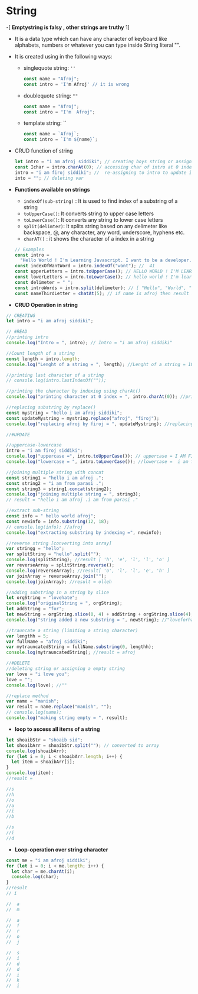 # String

-[ **Emptystring is falsy , other strings are truthy** 1]

- It is a data type which can have any character of keyboard like alphabets, numbers or whatever you can type inside String literal "".

- It is created using in the following ways:

  - singlequote string: `''`
    ```js
    const name = "Afroj";
    const intro = 'I'm Afroj' // it is wrong
    ```
  - doublequote string: `""`

    ```js
    const name = "Afroj";
    const intro = "I'm  Afroj";
    ```

  - template string: ``
    ```js
    const name = `Afroj`;
    const intro = `I'm ${name}`;
    ```

- CRUD function of string

  ```js
  let intro = "i am afroj siddiki"; // creating boys string or assigning string data to intro varialble
  const Ichar = intro.charAt(0); // accessing char of intro at 0 index
  intro = "i am firoj siddiki"; //  re-assigning to intro to update intro variable with new string data.
  into = ""; // deleting var
  ```

- **Functions available on strings**

  - `indexOf(sub-string)` : It is used to find index of a substring of a string
  - `toUpperCase()`: It converts string to upper case letters
  - `toLowerCase()`: It converts any string to lower case letters
  - `split(delimter)`: It splits string based on any delimeter like backspace, @, any character, any word, underscore, hyphens etc.
  - `charAT()` : it shows the character of a index in a string

  ```js
  // Examples
  const intro =
    "Hello World ! I'm Learning Javascript. I want to be a developer.";
  const indexOfWantWord = intro.indexOf("want"); //  41
  const upperLetters = intro.toUpperCase(); // HELLO WORLD ! I'M LEARNING JAVASCRIPT. I WANT TO BE A DEVELOPER.
  const lowerLetters = intro.toLowerCase(); // hello world ! I'm learning javascript. i want to be a developer.
  const delimeter = " ";
  const introWords = intro.split(delimeter); // [ "Hello", "World", "!",  "I'm", "Learning", "Javascript.", "I", "want", "to", "be", "a", "developer." ]
  const nameThirdLetter = chatAt(5); // if name is afroj then result is j
  ```

- **CRUD Operation in string**

```js
// CREATING
let intro = "i am afroj siddiki";

// #READ
//printing intro
console.log("Intro = ", intro); // Intro = "i am afroj siddiki"

//Count length of a string
const length = intro.length;
console.log("Lenght of a string = ", length); //Lenght of a string = 18

//printing last character of a string
// console.log(intro.lastIndexOf(""));

//printing the character by indexing using charAt()
console.log("printing character at 0 index = ", intro.charAt(0)); //printing character at 0 index = i

//replacing substring by replace()
const mystring = "hello i am afroj siddiki";
const updateMystring = mystring.replace("afroj", "firoj");
console.log("replacing afroj by firoj = ", updateMystring); //replacing afroj by firoj =  hello i am firoj siddiki

//#UPDATE

//uppercase-lowercase
intro = "i am firoj siddiki";
console.log("uppercase =", intro.toUpperCase()); // uppercase = I AM FIROJ SIDDIKI
console.log("lowercase = ", intro.toLowerCase()); //lowercase =  i am firoj siddiki

//joining multiple string with concat
const string1 = "hello i am afroj .";
const string2 = "i am from parasi .";
const string3 = string1.concat(string2);
console.log("joining multiple string = ", string3);
// result = "hello i am afroj .i am from parasi ."

//extract sub-string
const info = " hello world afroj";
const newinfo = info.substring(12, 18);
// console.log(info); //afroj
console.log("extracting substring by indexing =", newinfo);

//reverse string [converting into array]
var stringg = "hello";
var splitString = "hello".split("");
console.log(splitString); //result [ 'h', 'e', 'l', 'l', 'o' ]
var reverseArray = splitString.reverse();
console.log(reverseArray); //result[ 'o', 'l', 'l', 'e', 'h' ]
var joinArray = reverseArray.join("");
console.log(joinArray); //result = olleh

//adding substring in a string by slice
let orgString = "lovehate";
console.log("originalString = ", orgString);
let addString = "for";
let newString = orgString.slice(0, 4) + addString + orgString.slice(4);
console.log("string added a new substring = ", newString); //"loveforhate"

//trauncate a string (limiting a string character)
var lengthh = 5;
var fullName = "afroj siddiki";
var mytrauncatedString = fullName.substring(0, lengthh);
console.log(mytrauncatedString); //result = afroj

//#DELETE
//deleting string or assigning a empty string
var love = "i love you";
love = "";
console.log(love); //""

//replace method
var name = "manish";
var result = name.replace("manish", "");
// console.log(name);
console.log("making string empty = ", result);
```

- **loop to ascess all items of a string**

```js
let shoaibStr = "shoaib sid";
let shoaibArr = shoaibStr.split(""); // converted to array
console.log(shoaibArr);
for (let i = 0; i < shoaibArr.length; i++) {
  let item = shoaibArr[i];
}
console.log(item);
//result =

//s
//h
//o
//a
//i
//b

//s
//i
//d
```

- **Loop-operation over string character**

```js
const me = "i am afroj siddiki";
for (let i = 0; i < me.length; i++) {
  let char = me.charAt(i);
  console.log(char);
}
//result
// i

//  a
//  m

//  a
//  f
//  r
//  o
//  j

//  s
//  i
//  d
//  d
//  i
//  k
//  i
```
